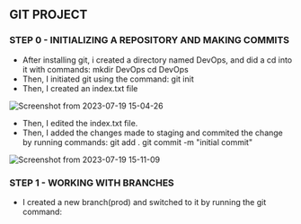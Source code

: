 ## GIT PROJECT

### STEP 0 - INITIALIZING A REPOSITORY AND MAKING COMMITS
- After installing git, i created a directory named DevOps, and did a cd into it with commands:
  mkdir DevOps
  cd DevOps
- Then, I initiated git using the command: git init
- Then, I created an index.txt file

![Screenshot from 2023-07-19 15-04-26](https://github.com/AbooHamzah/darey.io-pbl/assets/108676700/4456193e-1859-43ee-a9b8-2b88515e9c87)

- Then, I edited the index.txt file.
- Then, I added the changes made to staging and commited the change by running commands:
  git add .
  git commit -m "initial commit"

![Screenshot from 2023-07-19 15-11-09](https://github.com/AbooHamzah/darey.io-pbl/assets/108676700/2f87c986-43bb-4587-9af8-002d9f2bef2d)

### STEP 1 - WORKING WITH BRANCHES
- I created a new branch(prod) and switched to it by running the git command: 
